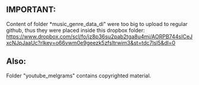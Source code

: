 ## IMPORTANT: 

Content of folder *music_genre_data_di" were too big to upload to regular github, thus they were placed inside this dropbox folder: https://www.dropbox.com/scl/fo/jz8p36su2pab2tga8u4mj/AORPB744sICeJxcNJpJaaUc?rlkey=o66vwm0e9geezk5zfsltrwim3&st=tdc7lsl5&dl=0

## Also:

Folder "youtube_melgrams" contains copyrighted material.
